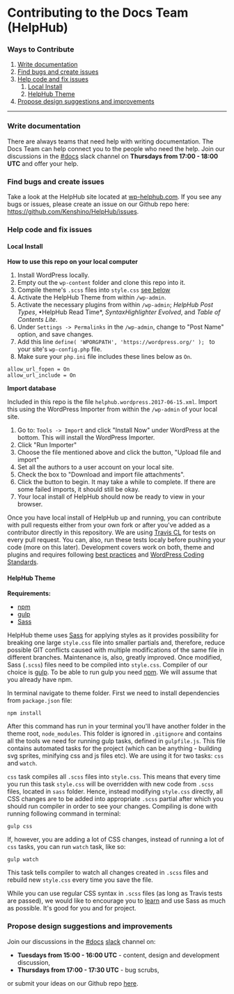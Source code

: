 # Contributing to the Docs Team (HelpHub)

### Ways to Contribute

1. [Write documentation](#write-documentation)
2. [Find bugs and create issues](#find-bugs-and-create-issues)
3. [Help code and fix issues](#help-code-and-fix-issues)
    1. [Local Install](#local-install)
    2. [HelpHub Theme](#helphub-theme)
4. [Propose design suggestions and improvements](#propose-design-suggestions-and-improvements)

----------

### Write documentation
There are always teams that need help with writing documentation. The Docs Team can help connect you to the people who need the help. Join our discussions in the [#docs](https://make.wordpress.org/docs/tag/docs/) slack channel on **Thursdays from 17:00 - 18:00 UTC** and offer your help.

### Find bugs and create issues
Take a look at the HelpHub site located at [wp-helphub.com](https://wp-helphub.com/). If you see any bugs or issues, please create an issue on our Github repo here: https://github.com/Kenshino/HelpHub/issues.

### Help code and fix issues

#### Local Install

**How to use this repo on your local computer**

1. Install WordPress locally.
2. Empty out the `wp-content` folder and clone this repo into it.
3. Compile theme's `.scss` files into `style.css` [see below](#helphub-theme)
4. Activate the HelpHub Theme from within `/wp-admin`.
5. Activate the necessary plugins from within `/wp-admin`; *HelpHub Post Types*, •HelpHub Read Time*, *SyntaxHighlighter Evolved*, and *Table of Contents Lite*.
6. Under `Settings -> Permalinks` in the `/wp-admin`, change to "Post Name" option, and save changes.
7. Add this line `define( 'WPORGPATH', 'https://wordpress.org/' ); ` to your site's `wp-config.php` file.
8. Make sure your `php.ini` file includes these lines below as `On`.

```
allow_url_fopen = On
allow_url_include = On
```

**Import database**

Included in this repo is the file `helphub.wordpress.2017-06-15.xml`. Import this using the WordPress Importer from within the `/wp-admin` of your local site.

1. Go to: `Tools -> Import` and click "Install Now" under WordPress at the bottom. This will install the WordPress Importer.
2. Click "Run Importer"
3. Choose the file mentioned above and click the button, "Upload file and import"
4. Set all the authors to a user account on your local site.
5. Check the box to "Download and import file attachments".
6. Click the button to begin. It may take a while to complete. If there are some failed imports, it should still be okay.
7. Your local install of HelpHub should now be ready to view in your browser.

Once you have local install of HelpHub up and running, you can contribute with pull requests either from your own fork or after you've added as a contributor directly in this repository. We are using [Travis CL](https://travis-ci.org/) for tests on every pull request. You can, also, run these tests localy before pushing your code (more on this later). Development covers work on both, theme and plugins and requires following [best practices](https://make.wordpress.org/core/handbook/best-practices/coding-standards/php/) and [WordPress Coding Standards](https://github.com/WordPress-Coding-Standards/WordPress-Coding-Standards).

#### HelpHub Theme

**Requirements:**

- [npm](https://www.npmjs.com/get-npm)
- [gulp](https://gulpjs.com/)
- [Sass](http://sass-lang.com/)

HelpHub theme uses [Sass](http://sass-lang.com/) for applying styles as it provides possibility for breaking one large `style.css` file into smaller partials and, therefore, reduce possible GIT conflicts caused with multiple modifications of the same file in different branches. Maintenance is, also, greatly improved. Once modified, Sass (`.scss`) files need to be compiled into `style.css`. Compiler of our choice is [gulp](https://gulpjs.com/). To be able to run gulp you need [npm](https://www.npmjs.com/get-npm). We will assume that you already have npm.

In terminal navigate to theme folder. First we need to install dependencies from `package.json` file:
```
npm install
```

After this command has run in your terminal you'll have another folder in the theme root, `node_modules`. This folder is ignored in `.gitignore` and contains all the tools we need for running gulp tasks, defined in `gulpfile.js`. This file contains automated tasks for the project (which can be anything - building svg sprites, minifying css and js files etc). We are using it for two tasks: `css` and `watch`.

`css` task compiles all `.scss` files into `style.css`. This means that every time you run this task `style.css` will be overridden with new code from `.scss` files, located in `sass` folder. Hence, instead modifying `style.css` directly, all CSS changes are to be added into appropriate `.scss` partial after which you should run compiler in order to see your changes. Compiling is done with running following command in terminal:

```
gulp css
```

If, however, you are adding a lot of CSS changes, instead of running a lot of `css` tasks, you can run `watch` task, like so:

```
gulp watch
```

This task tells compiler to watch all changes created in `.scss` files and rebuild new `style.css` every time you save the file.

While you can use regular CSS syntax in `.scss` files (as long as Travis tests are passed), we would like to encourage you to [learn](http://sass-lang.com/guide) and use Sass as much as possible. It's good for you and for project.

### Propose design suggestions and improvements

Join our discussions in the [#docs](https://wordpress.slack.com/messages/docs/) [slack](https://make.wordpress.org/chat/) channel on:

- **Tuesdays from 15:00 - 16:00 UTC** - content, design and development discussion,
- **Thursdays from 17:00 - 17:30 UTC** - bug scrubs,

or submit your ideas on our Github repo [here](https://github.com/Kenshino/HelpHub/issues).
